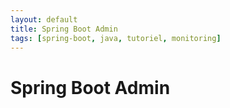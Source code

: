 ```yaml
---
layout: default
title: Spring Boot Admin
tags: [spring-boot, java, tutoriel, monitoring]
---
```


# Spring Boot Admin